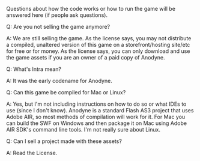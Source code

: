 Questions about how the code works or how to run the game will be answered here (if people ask questions).

Q: Are you not selling the game anymore?

A: We are still selling the game. As the license says, you may not distribute a compiled, unaltered version of this game on a storefront/hosting site/etc for free or for money. As the license says, you can only download and use the game assets if you are an owner of a paid copy of Anodyne.


Q: What's Intra mean?

A: It was the early codename for Anodyne.


Q: Can this game be compiled for Mac or Linux?

A: Yes, but I'm not including instructions on how to do so or what IDEs to use (since I don't know). Anodyne is a standard Flash AS3 project that uses Adobe AIR, so most methods of compilation will work for it. For Mac you can build the SWF on Windows and then package it on Mac using Adobe AIR SDK's command line tools. I'm not really sure about Linux.

Q: Can I sell a project made with these assets?

A: Read the License.
